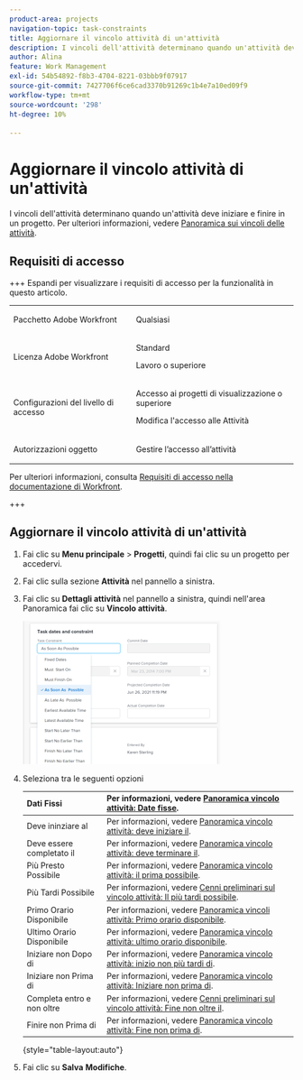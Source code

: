 ```yaml
---
product-area: projects
navigation-topic: task-constraints
title: Aggiornare il vincolo attività di un'attività
description: I vincoli dell'attività determinano quando un'attività deve iniziare e finire in un progetto. Per ulteriori informazioni, vedere Cenni preliminari sui vincoli delle attività.
author: Alina
feature: Work Management
exl-id: 54b54892-f8b3-4704-8221-03bbb9f07917
source-git-commit: 7427706f6ce6cad3370b91269c1b4e7a10ed09f9
workflow-type: tm+mt
source-wordcount: '298'
ht-degree: 10%

---
```


# Aggiornare il vincolo attività di un&#39;attività

I vincoli dell&#39;attività determinano quando un&#39;attività deve iniziare e finire in un progetto. Per ulteriori informazioni, vedere [Panoramica sui vincoli delle attività](../../../manage-work/tasks/task-constraints/task-constraint-overview.md).

## Requisiti di accesso

+++ Espandi per visualizzare i requisiti di accesso per la funzionalità in questo articolo. 

<table style="table-layout:auto"> 
 <col> 
 <col> 
 <tbody> 
  <tr> 
   <td role="rowheader">Pacchetto Adobe Workfront</td> 
   <td> <p>Qualsiasi</p> </td> 
  </tr> 
  <tr> 
   <td role="rowheader">Licenza Adobe Workfront</td> 
   <td><p>Standard</p> 
   <p>Lavoro o superiore</p> </td> 
  </tr> 
  <tr> 
   <td role="rowheader">Configurazioni del livello di accesso</td> 
   <td> <p>Accesso ai progetti di visualizzazione o superiore</p> <p>Modifica l'accesso alle Attività</p></td> 
  </tr> 
  <tr> 
   <td role="rowheader">Autorizzazioni oggetto</td> 
   <td> <p>Gestire l’accesso all’attività</p></td> 
  </tr> 
 </tbody> 
</table>

Per ulteriori informazioni, consulta [Requisiti di accesso nella documentazione di Workfront](/help/quicksilver/administration-and-setup/add-users/access-levels-and-object-permissions/access-level-requirements-in-documentation.md).

+++

<!--Old:

<table style="table-layout:auto"> 
 <col> 
 <col> 
 <tbody> 
  <tr> 
   <td role="rowheader">Adobe Workfront plan*</td> 
   <td> <p>Any </p> </td> 
  </tr> 
  <tr> 
   <td role="rowheader">Adobe Workfront license*</td> 
   <td> <p>Work or higher</p> </td> 
  </tr> 
  <tr> 
   <td role="rowheader">Access level configurations*</td> 
   <td> <p>View or higher access to Projects</p> <p>Edit access to Tasks</p> <p>Note: If you still don't have access, ask your Workfront administrator if they set additional restrictions in your access level. For information on how a Workfront administrator can modify your access level, see <a href="../../../administration-and-setup/add-users/configure-and-grant-access/create-modify-access-levels.md" class="MCXref xref">Create or modify custom access levels</a>.</p> </td> 
  </tr> 
  <tr> 
   <td role="rowheader">Object permissions</td> 
   <td> <p>Manage access to the task </p> <p>For information on requesting additional access, see <a href="../../../workfront-basics/grant-and-request-access-to-objects/request-access.md" class="MCXref xref">Request access to objects </a>.</p> </td> 
  </tr> 
 </tbody> 
</table>-->

## Aggiornare il vincolo attività di un&#39;attività

1. Fai clic su **Menu principale** > **Progetti**, quindi fai clic su un progetto per accedervi.
1. Fai clic sulla sezione **Attività** nel pannello a sinistra.
1. Fai clic su **Dettagli attività** nel pannello a sinistra, quindi nell&#39;area Panoramica fai clic su **Vincolo attività**.

   ![](assets/task-constraint-all-options-in-overview-350x254.png)

1. Seleziona tra le seguenti opzioni

   | Dati Fissi | Per informazioni, vedere [Panoramica vincolo attività: Date fisse](../../../manage-work/tasks/task-constraints/fixed-dates.md). |
   |---|---|
   | Deve ininziare al | Per informazioni, vedere [Panoramica vincolo attività: deve iniziare il](../../../manage-work/tasks/task-constraints/must-start-on.md). |
   | Deve essere completato il | Per informazioni, vedere [Panoramica vincolo attività: deve terminare il](../../../manage-work/tasks/task-constraints/must-finish-on.md). |
   | Più Presto Possibile | Per informazioni, vedere [Panoramica vincolo attività: il prima possibile](../../../manage-work/tasks/task-constraints/as-soon-as-possible.md). |
   | Più Tardi Possibile | Per informazioni, vedere [Cenni preliminari sul vincolo attività: Il più tardi possibile](../../../manage-work/tasks/task-constraints/as-late-as-possible.md). |
   | Primo Orario Disponibile | Per informazioni, vedere [Panoramica vincoli attività: Primo orario disponibile](../../../manage-work/tasks/task-constraints/earliest-available-time.md). |
   | Ultimo Orario Disponibile | Per informazioni, vedere [Panoramica vincolo attività: ultimo orario disponibile](../../../manage-work/tasks/task-constraints/latest-available-time.md). |
   | Iniziare non Dopo di | Per informazioni, vedere [Panoramica vincolo attività: inizio non più tardi di](../../../manage-work/tasks/task-constraints/start-no-later-than.md). |
   | Iniziare non Prima di | Per informazioni, vedere [Panoramica vincolo attività: Iniziare non prima di](../../../manage-work/tasks/task-constraints/start-no-earlier-than.md). |
   | Completa entro e non oltre | Per informazioni, vedere [Cenni preliminari sul vincolo attività: Fine non oltre il](../../../manage-work/tasks/task-constraints/finish-no-later-than.md). |
   | Finire non Prima di | Per informazioni, vedere [Panoramica vincolo attività: Fine non prima di](../../../manage-work/tasks/task-constraints/finish-no-earlier-than.md). |

   {style="table-layout:auto"}

1. Fai clic su **Salva** **Modifiche**.

 
